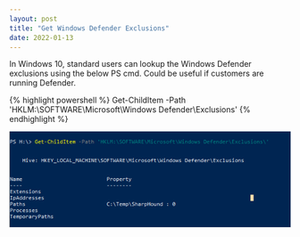 ```yaml
---
layout: post
title: "Get Windows Defender Exclusions"
date: 2022-01-13
---
```


<p>In Windows 10, standard users can lookup the Windows Defender exclusions using the below PS cmd. Could be useful if customers are running Defender.</p>

{% highlight powershell %}
Get-ChildItem -Path 'HKLM:\SOFTWARE\Microsoft\Windows Defender\Exclusions\'
{% endhighlight %}

![PowerShell-Get-ChildItem-Output](/assets/PSgetchilditem.png)